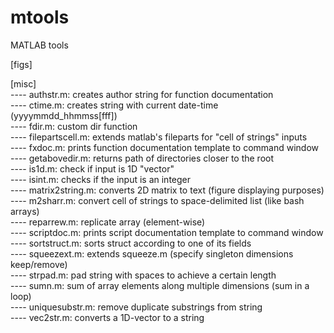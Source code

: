 # mtools
MATLAB tools

[figs] <br />

[misc] <br />
---- authstr.m: creates author string for function documentation <br />
---- ctime.m: creates string with current date-time (yyyymmdd_hhmmss[fff]) <br />
---- fdir.m: custom dir function <br />
---- filepartscell.m: extends matlab's fileparts for "cell of strings" inputs <br />
---- fxdoc.m: prints function documentation template to command window <br />
---- getabovedir.m: returns path of directories closer to the root <br />
---- is1d.m: check if input is 1D "vector" <br />
---- isint.m: checks if the input is an integer <br />
---- matrix2string.m: converts 2D matrix to text (figure displaying purposes) <br />
---- m2sharr.m: convert cell of strings to space-delimited list (like bash arrays) <br />
---- reparrew.m: replicate array (element-wise) <br />
---- scriptdoc.m: prints script documentation template to command window <br />
---- sortstruct.m: sorts struct according to one of its fields <br />
---- squeezext.m: extends squeeze.m (specify singleton dimensions keep/remove) <br />
---- strpad.m: pad string with spaces to achieve a certain length <br />
---- sumn.m: sum of array elements along multiple dimensions (sum in a loop) <br />
---- uniquesubstr.m: remove duplicate substrings from string <br />
---- vec2str.m: converts a 1D-vector to a string <br />

